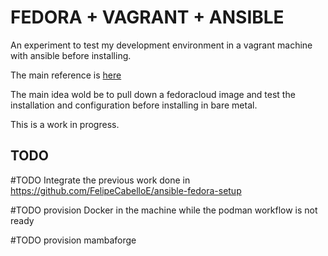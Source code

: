 # FEDORA + VAGRANT + ANSIBLE

An experiment to test my development environment in a vagrant machine with ansible before installing.

The main reference is [here](https://stribny.name/blog/ansible-dev/)

The main idea wold be to pull down a fedoracloud image and test the installation and configuration before installing in bare metal.

This is a work in progress.

## TODO

#TODO Integrate the previous work done in https://github.com/FelipeCabelloE/ansible-fedora-setup

#TODO provision Docker in the machine while the podman workflow is not ready

#TODO provision mambaforge
